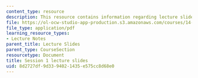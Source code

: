 ```yaml
---
content_type: resource
description: This resource contains information regarding lecture slide 1.
file: https://ol-ocw-studio-app-production.s3.amazonaws.com/courses/14-581-international-economics-i-spring-2013/8d2727df9d3394021435e575cc8d68e0_MIT14_581S13_Lecslides1.pdf
file_type: application/pdf
learning_resource_types:
- Lecture Notes
parent_title: Lecture Slides
parent_type: CourseSection
resourcetype: Document
title: Session 1 lecture slides
uid: 8d2727df-9d33-9402-1435-e575cc8d68e0
---
```

